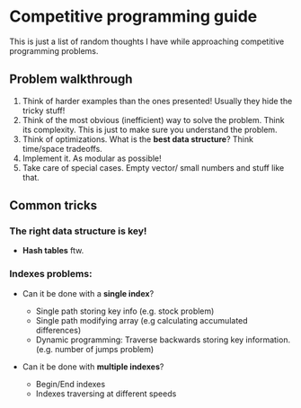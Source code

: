 # Competitive programming guide
This is just a list of random thoughts I have while approaching competitive programming problems.

## Problem walkthrough

1. Think of harder examples than the ones presented! Usually they hide the tricky stuff!
2. Think of the most obvious (inefficient) way to solve the problem. Think its complexity. This is just to make sure you understand the problem.
3. Think of optimizations. What is the **best data structure**? Think time/space tradeoffs.
4. Implement it. As modular as possible!
5. Take care of special cases. Empty vector/ small numbers and stuff like that.

## Common tricks

### The right data structure is key!
- **Hash tables** ftw.

### Indexes problems:
- Can it be done with a **single index**?
    - Single path storing key info (e.g. stock problem)
    - Single path modifying array (e.g calculating accumulated differences)
    - Dynamic programming: Traverse backwards storing key information. (e.g. number of jumps problem)

- Can it be done with **multiple indexes**?
    - Begin/End indexes
    - Indexes traversing at different speeds